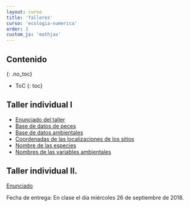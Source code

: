 ```yaml
---
layout: curso
title: 'Talleres'
curso: 'ecologia-numerica'
order: 2
custom_js: 'mathjax'
---
```




## Contenido
{: .no_toc}

* ToC
{: toc}

## Taller individual I

* [Enunciado del taller](./guiones/ecologiaPecesTaller.html)
* [Base de datos de peces](./bases_datos/peces.csv)
* [Base de datos ambientales](./bases_datos/ambientales.csv)
* [Coordenadas de las localizaciones de los sitios](./bases_datos/localidades.csv)
* [Nombre de las especies](./bases_datos/nombresdeespecies.csv)
* [Nombres de las variables ambientales](./bases_datos/Nombresdevariablesambientales.csv)


## Taller individual II.

[Enunciado](./guiones/taller2.html)

Fecha de entrega: En clase el día miércoles 26 de septiembre de
2018.
